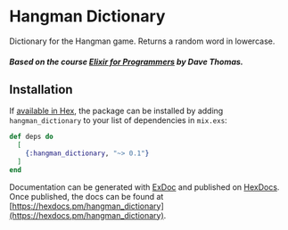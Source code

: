 # Hangman Dictionary

Dictionary for the Hangman game. Returns a random word in lowercase.

##### Based on the course [Elixir for Programmers](https://codestool.coding-gnome.com/courses/elixir-for-programmers) by Dave Thomas.

## Installation

If [available in Hex](https://hex.pm/docs/publish), the package can be installed
by adding `hangman_dictionary` to your list of dependencies in `mix.exs`:

```elixir
def deps do
  [
    {:hangman_dictionary, "~> 0.1"}
  ]
end
```

Documentation can be generated with [ExDoc](https://github.com/elixir-lang/ex_doc)
and published on [HexDocs](https://hexdocs.pm). Once published, the docs can
be found at [https://hexdocs.pm/hangman_dictionary](https://hexdocs.pm/hangman_dictionary).

